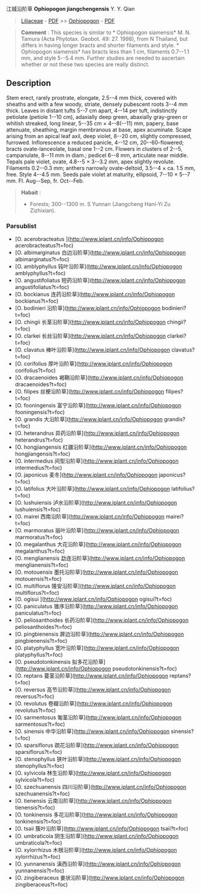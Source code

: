 江城沿阶草 **Ophiopogon jiangchengensis** Y. Y. Qian

> [Liliaceae](http://www.iplant.cn/info/Liliaceae?t=foc) - [PDF](http://www.iplant.cn/foc/pdf/Liliaceae.pdf) >> [Ophiopogon](http://www.iplant.cn/info/Ophiopogon?t=foc) - [PDF](http://www.iplant.cn/foc/pdf/Ophiopogon.pdf)

> **Comment** : 
> This species is similar to * Ophiopogon siamensis* M. N. Tamura (Acta Phytotax. Geobot. 49: 27. 1998), from N Thailand, but differs in having longer bracts and shorter filaments and style. * Ophiopogon siamensis* has bracts less than 1 cm, filaments 0.7--1.1 mm, and style 5--5.4 mm. Further studies are needed to ascertain whether or not these two species are really distinct.

## Description

Stem erect, rarely prostrate, elongate, 2.5--4 mm thick, covered with sheaths and with a few woody, striate, densely pubescent roots 3--4 mm thick. Leaves in distant tufts 5--7 cm apart, 4--14 per tuft, indistinctly petiolate (petiole 1--10 cm), adaxially deep green, abaxially gray-green or whitish streaked, long linear, 5--35 cm × 4--8(--11) mm, papery, base attenuate, sheathing, margin membranous at base, apex acuminate. Scape arising from an apical leaf axil, deep violet, 8--20 cm, slightly compressed, furrowed. Inflorescence a reduced panicle, 4--12 cm, 20--60-flowered; bracts ovate-lanceolate, basal one 1--2 cm. Flowers in clusters of 2--5, campanulate, 8--11 mm in diam.; pedicel 6--8 mm, articulate near middle. Tepals pale violet, ovate, 4.8--5 × 3--3.2 mm, apex slightly revolute. Filaments 0.2--0.3 mm; anthers narrowly ovate-deltoid, 3.5--4 × ca. 1.5 mm, free. Style 4--4.5 mm. Seeds pale violet at maturity, ellipsoid, 7--10 × 5--7 mm. Fl. Aug--Sep, fr. Oct--Feb.

> **Habait** : 
>* Forests; 300--1300 m. S Yunnan (Jiangcheng Hani-Yi Zu Zizhixian).

### Parsublist

* [O.  acerobracteatus  ](http://www.iplant.cn/info/Ophiopogon acerobracteatus?t=foc)
* [O.  albimarginatus  白边沿阶草](http://www.iplant.cn/info/Ophiopogon albimarginatus?t=foc)
* [O.  amblyphyllus  钝叶沿阶草](http://www.iplant.cn/info/Ophiopogon amblyphyllus?t=foc)
* [O.  angustifoliatus  短药沿阶草](http://www.iplant.cn/info/Ophiopogon angustifoliatus?t=foc)
* [O.  bockianus  连药沿阶草](http://www.iplant.cn/info/Ophiopogon bockianus?t=foc)
* [O.  bodinieri  沿阶草](http://www.iplant.cn/info/Ophiopogon bodinieri?t=foc)
* [O.  chingii  长茎沿阶草](http://www.iplant.cn/info/Ophiopogon chingii?t=foc)
* [O.  clarkei  长丝沿阶草](http://www.iplant.cn/info/Ophiopogon clarkei?t=foc)
* [O.  clavatus  棒叶沿阶草](http://www.iplant.cn/info/Ophiopogon clavatus?t=foc)
* [O.  corifolius  厚叶沿阶草](http://www.iplant.cn/info/Ophiopogon corifolius?t=foc)
* [O.  dracaenoides  褐鞘沿阶草](http://www.iplant.cn/info/Ophiopogon dracaenoides?t=foc)
* [O.  filipes  丝梗沿阶草](http://www.iplant.cn/info/Ophiopogon filipes?t=foc)
* [O.  fooningensis  富宁沿阶草](http://www.iplant.cn/info/Ophiopogon fooningensis?t=foc)
* [O.  grandis  大沿阶草](http://www.iplant.cn/info/Ophiopogon grandis?t=foc)
* [O.  heterandrus  异药沿阶草](http://www.iplant.cn/info/Ophiopogon heterandrus?t=foc)
* [O.  hongjiangensis  红疆沿阶草](http://www.iplant.cn/info/Ophiopogon hongjiangensis?t=foc)
* [O.  intermedius  间型沿阶草](http://www.iplant.cn/info/Ophiopogon intermedius?t=foc)
* [O.  japonicus  麦冬](http://www.iplant.cn/info/Ophiopogon japonicus?t=foc)
* [O.  latifolius  大叶沿阶草](http://www.iplant.cn/info/Ophiopogon latifolius?t=foc)
* [O.  lushuiensis  泸水沿阶草](http://www.iplant.cn/info/Ophiopogon lushuiensis?t=foc)
* [O.  mairei  西南沿阶草](http://www.iplant.cn/info/Ophiopogon mairei?t=foc)
* [O.  marmoratus  丽叶沿阶草](http://www.iplant.cn/info/Ophiopogon marmoratus?t=foc)
* [O.  megalanthus  大花沿阶草](http://www.iplant.cn/info/Ophiopogon megalanthus?t=foc)
* [O.  menglianensis  勐连沿阶草](http://www.iplant.cn/info/Ophiopogon menglianensis?t=foc)
* [O.  motouensis  墨托沿阶草](http://www.iplant.cn/info/Ophiopogon motouensis?t=foc)
* [O.  multiflorus  隆安沿阶草](http://www.iplant.cn/info/Ophiopogon multiflorus?t=foc)
* [O.  ogisui  ](http://www.iplant.cn/info/Ophiopogon ogisui?t=foc)
* [O.  paniculatus  锥序沿阶草](http://www.iplant.cn/info/Ophiopogon paniculatus?t=foc)
* [O.  peliosanthoides  长药沿阶草](http://www.iplant.cn/info/Ophiopogon peliosanthoides?t=foc)
* [O.  pingbienensis  屏边沿阶草](http://www.iplant.cn/info/Ophiopogon pingbienensis?t=foc)
* [O.  platyphyllus  宽叶沿阶草](http://www.iplant.cn/info/Ophiopogon platyphyllus?t=foc)
* [O.  pseudotonkinensis  拟多花沿阶草](http://www.iplant.cn/info/Ophiopogon pseudotonkinensis?t=foc)
* [O.  reptans  蔓茎沿阶草](http://www.iplant.cn/info/Ophiopogon reptans?t=foc)
* [O.  reversus  高节沿阶草](http://www.iplant.cn/info/Ophiopogon reversus?t=foc)
* [O.  revolutus  卷瓣沿阶草](http://www.iplant.cn/info/Ophiopogon revolutus?t=foc)
* [O.  sarmentosus  匍茎沿阶草](http://www.iplant.cn/info/Ophiopogon sarmentosus?t=foc)
* [O.  sinensis  中华沿阶草](http://www.iplant.cn/info/Ophiopogon sinensis?t=foc)
* [O.  sparsiflorus  疏花沿阶草](http://www.iplant.cn/info/Ophiopogon sparsiflorus?t=foc)
* [O.  stenophyllus  狭叶沿阶草](http://www.iplant.cn/info/Ophiopogon stenophyllus?t=foc)
* [O.  sylvicola  林生沿阶草](http://www.iplant.cn/info/Ophiopogon sylvicola?t=foc)
* [O.  szechuanensis  四川沿阶草](http://www.iplant.cn/info/Ophiopogon szechuanensis?t=foc)
* [O.  tienensis  云南沿阶草](http://www.iplant.cn/info/Ophiopogon tienensis?t=foc)
* [O.  tonkinensis  多花沿阶草](http://www.iplant.cn/info/Ophiopogon tonkinensis?t=foc)
* [O.  tsaii  簇叶沿阶草](http://www.iplant.cn/info/Ophiopogon tsaii?t=foc)
* [O.  umbraticola  阴生沿阶草](http://www.iplant.cn/info/Ophiopogon umbraticola?t=foc)
* [O.  xylorrhizus  木根沿阶草](http://www.iplant.cn/info/Ophiopogon xylorrhizus?t=foc)
* [O.  yunnanensis  滇西沿阶草](http://www.iplant.cn/info/Ophiopogon yunnanensis?t=foc)
* [O.  zingiberaceus  姜状沿阶草](http://www.iplant.cn/info/Ophiopogon zingiberaceus?t=foc)
